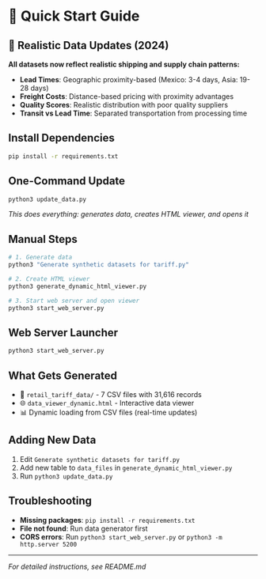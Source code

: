 # 🚀 Quick Start Guide

## 🎯 **Realistic Data Updates (2024)**

**All datasets now reflect realistic shipping and supply chain patterns:**
- **Lead Times**: Geographic proximity-based (Mexico: 3-4 days, Asia: 19-28 days)
- **Freight Costs**: Distance-based pricing with proximity advantages
- **Quality Scores**: Realistic distribution with poor quality suppliers
- **Transit vs Lead Time**: Separated transportation from processing time

## Install Dependencies
```bash
pip install -r requirements.txt
```

## One-Command Update
```bash
python3 update_data.py
```
*This does everything: generates data, creates HTML viewer, and opens it*

## Manual Steps
```bash
# 1. Generate data
python3 "Generate synthetic datasets for tariff.py"

# 2. Create HTML viewer  
python3 generate_dynamic_html_viewer.py

# 3. Start web server and open viewer
python3 start_web_server.py
```

## Web Server Launcher
```bash
python3 start_web_server.py
```

## What Gets Generated
- 📁 `retail_tariff_data/` - 7 CSV files with 31,616 records
- 🌐 `data_viewer_dynamic.html` - Interactive data viewer
- 📊 Dynamic loading from CSV files (real-time updates)

## Adding New Data
1. Edit `Generate synthetic datasets for tariff.py`
2. Add new table to `data_files` in `generate_dynamic_html_viewer.py`
3. Run `python3 update_data.py`

## Troubleshooting
- **Missing packages**: `pip install -r requirements.txt`
- **File not found**: Run data generator first
- **CORS errors**: Run `python3 start_web_server.py` or `python3 -m http.server 5200`

---
*For detailed instructions, see README.md*
